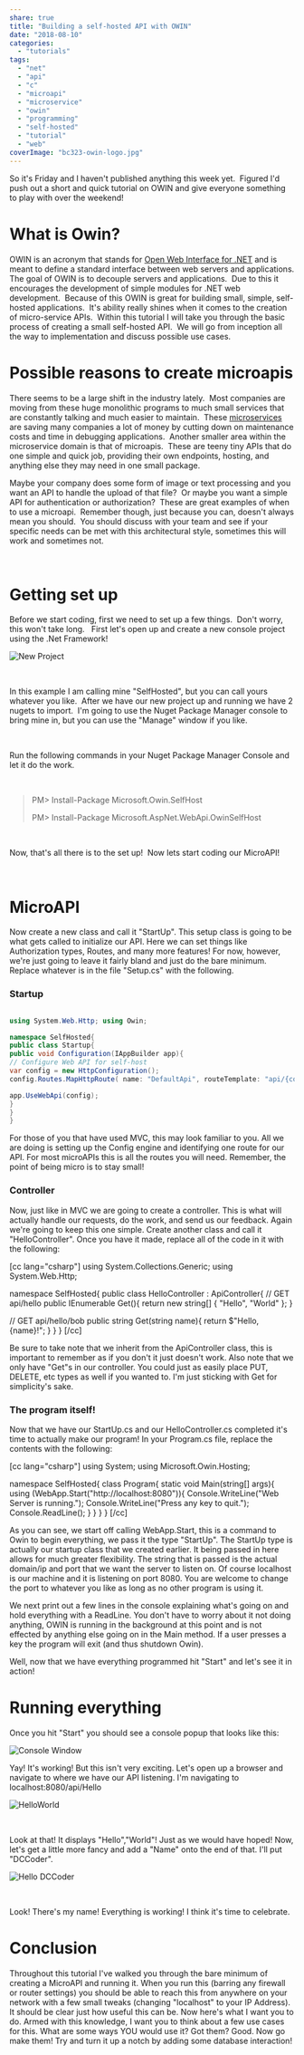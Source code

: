 ```yaml
---
share: true
title: "Building a self-hosted API with OWIN"
date: "2018-08-10"
categories: 
  - "tutorials"
tags: 
  - "net"
  - "api"
  - "c"
  - "microapi"
  - "microservice"
  - "owin"
  - "programming"
  - "self-hosted"
  - "tutorial"
  - "web"
coverImage: "bc323-owin-logo.jpg"
---
```


So it's Friday and I haven't published anything this week yet.  Figured I'd push out a short and quick tutorial on OWIN and give everyone something to play with over the weekend!

# What is Owin?

OWIN is an acronym that stands for [Open Web Interface for .NET](http://owin.org/) and is meant to define a standard interface between web servers and applications. The goal of OWIN is to decouple servers and applications.  Due to this it encourages the development of simple modules for .NET web development.  Because of this OWIN is great for building small, simple, self-hosted applications.  It's ability really shines when it comes to the creation of micro-service APIs.  Within this tutorial I will take you through the basic process of creating a small self-hosted API.  We will go from inception all the way to implementation and discuss possible use cases.

# Possible reasons to create microapis

There seems to be a large shift in the industry lately.  Most companies are moving from these huge monolithic programs to much small services that are constantly talking and much easier to maintain.  These [microservices](http://microservices.io/) are saving many companies a lot of money by cutting down on maintenance costs and time in debugging applications.  Another smaller area within the microservice domain is that of microapis.  These are teeny tiny APIs that do one simple and quick job, providing their own endpoints, hosting, and anything else they may need in one small package.

Maybe your company does some form of image or text processing and you want an API to handle the upload of that file?  Or maybe you want a simple API for authentication or authorization?  These are great examples of when to use a microapi.  Remember though, just because you can, doesn't always mean you should.  You should discuss with your team and see if your specific needs can be met with this architectural style, sometimes this will work and sometimes not.

 

# Getting set up

Before we start coding, first we need to set up a few things.  Don't worry, this won't take long.   First let's open up and create a new console project using the .Net Framework!

![New Project](/assets/img/posts/ee959-selfhostednewproject.png)

 

In this example I am calling mine "SelfHosted", but you can call yours whatever you like.  After we have our new project up and running we have 2 nugets to import.  I'm going to use the Nuget Package Manager console to bring mine in, but you can use the "Manage" window if you like.

 

Run the following commands in your Nuget Package Manager Console and let it do the work.

 

> PM> Install-Package Microsoft.Owin.SelfHost
> 
> PM> Install-Package Microsoft.AspNet.WebApi.OwinSelfHost

 

Now, that's all there is to the set up!  Now lets start coding our MicroAPI!

 

# MicroAPI

Now create a new class and call it "StartUp". This setup class is going to be what gets called to initialize our API. Here we can set things like Authorization types, Routes, and many more features! For now, however, we're just going to leave it fairly bland and just do the bare minimum. Replace whatever is in the file "Setup.cs" with the following.

### Startup

```c#

using System.Web.Http; using Owin;

namespace SelfHosted{ 
public class Startup{ 
public void Configuration(IAppBuilder app){ 
// Configure Web API for self-host
var config = new HttpConfiguration(); 
config.Routes.MapHttpRoute( name: "DefaultApi", routeTemplate: "api/{controller}/{name}", defaults: new { name = RouteParameter.Optional } );

app.UseWebApi(config); 
} 
} 
}
```

For those of you that have used MVC, this may look familiar to you. All we are doing is setting up the Config engine and identifying one route for our API. For most microAPIs this is all the routes you will need. Remember, the point of being micro is to stay small!

### Controller

Now, just like in MVC we are going to create a controller. This is what will actually handle our requests, do the work, and send us our feedback. Again we're going to keep this one simple. Create another class and call it "HelloController". Once you have it made, replace all of the code in it with the following:

\[cc lang="csharp"\] using System.Collections.Generic; using System.Web.Http;

namespace SelfHosted{ public class HelloController : ApiController{ // GET api/hello public IEnumerable Get(){ return new string\[\] { "Hello", "World" }; }

// GET api/hello/bob public string Get(string name){ return $"Hello, {name}!"; } } } \[/cc\]

Be sure to take note that we inherit from the ApiController class, this is important to remember as if you don't it just doesn't work. Also note that we only have "Get"s in our controller. You could just as easily place PUT, DELETE, etc types as well if you wanted to. I'm just sticking with Get for simplicity's sake.

### The program itself!

Now that we have our StartUp.cs and our HelloController.cs completed it's time to actually make our program! In your Program.cs file, replace the contents with the following:

\[cc lang="csharp"\] using System; using Microsoft.Owin.Hosting;

namespace SelfHosted{ class Program{ static void Main(string\[\] args){ using (WebApp.Start("http://localhost:8080")){ Console.WriteLine("Web Server is running."); Console.WriteLine("Press any key to quit."); Console.ReadLine(); } } } } \[/cc\]

As you can see, we start off calling WebApp.Start, this is a command to Owin to begin everything, we pass it the type "StartUp". The StartUp type is actually our startup class that we created earlier. It being passed in here allows for much greater flexibility. The string that is passed is the actual domain/ip and port that we want the server to listen on. Of course localhost is our machine and it is listening on port 8080. You are welcome to change the port to whatever you like as long as no other program is using it.

We next print out a few lines in the console explaining what's going on and hold everything with a ReadLine. You don't have to worry about it not doing anything, OWIN is running in the background at this point and is not effected by anything else going on in the Main method. If a user presses a key the program will exit (and thus shutdown Owin).

Well, now that we have everything programmed hit "Start" and let's see it in action!

# Running everything

Once you hit "Start" you should see a console popup that looks like this:

![Console Window](/assets/img/posts/732f9-programrunning.png)

Yay! It's working! But this isn't very exciting. Let's open up a browser and navigate to where we have our API listening. I'm navigating to localhost:8080/api/Hello

![HelloWorld](/assets/img/posts/2c00a-helloworld.png)

 

Look at that! It displays "Hello","World"! Just as we would have hoped! Now, let's get a little more fancy and add a "Name" onto the end of that. I'll put "DCCoder".

![Hello DCCoder](/assets/img/posts/b0445-hellodccoder.png)

                   

Look! There's my name! Everything is working! I think it's time to celebrate.

# Conclusion

Throughout this tutorial I've walked you through the bare minimum of creating a MicroAPI and running it. When you run this (barring any firewall or router settings) you should be able to reach this from anywhere on your network with a few small tweaks (changing "localhost" to your IP Address). It should be clear just how useful this can be. Now here's what I want you to do. Armed with this knowledge, I want you to think about a few use cases for this. What are some ways YOU would use it? Got them? Good. Now go make them! Try and turn it up a notch by adding some database interaction!
